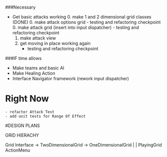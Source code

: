 ###Necessary
* Get basic attacks working
	0. make 1 and 2 dimensional grid classes (DONE) 
	0. make attack options grid
		- testing and refactoring checkpoint
	0. make attack grid (insert into input dispatcher)
		- testing and refactoring checkpoint
	1. make attack view
	2. get moving in place working again
		- testing and refactoring checkpoint

	
###IF time allows
* Make teams and basic AI
* Make Healing Action 
* Interface Navigator framework (rework input dispatcher)


# Right Now
	- refactor Attack Test
	- add unit tests for Range Of Effect 

#DESIGN PLANS

GRID HIERACHY

Grid Interface -> TwoDimensionalGrid -> OneDimensionalGrid
						| 						|
					PlayingGrid            ActionMenu